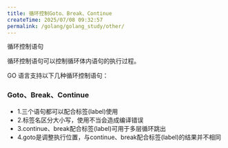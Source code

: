 ```yaml
---
title: 循环控制Goto、Break、Continue
createTime: 2025/07/08 09:32:57
permalink: /golang/golang_study/other/
---
```

循环控制语句

循环控制语句可以控制循环体内语句的执行过程。

GO 语言支持以下几种循环控制语句：

### Goto、Break、Continue

- 1.三个语句都可以配合标签(label)使用
- 2.标签名区分大小写，使用不当会造成编译错误
- 3.continue、break配合标签(label)可用于多层循环跳出
- 4.goto是调整执行位置，与continue、break配合标签(label)的结果并不相同  